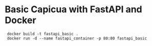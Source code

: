 # Basic Capicua with FastAPI and Docker

<code> docker build -t fastapi_basic . </code>  
<code> docker run -d --name fastapi_container -p 80:80 fastapi_basic </code>